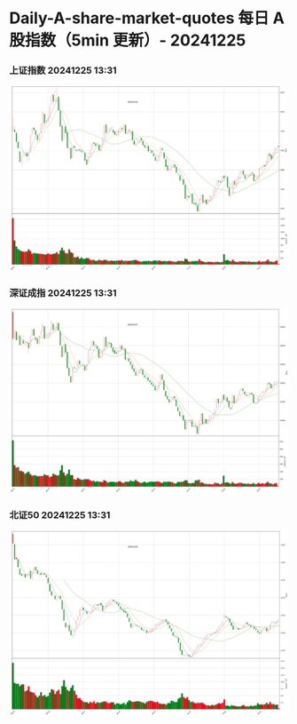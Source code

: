 
# Daily-A-share-market-quotes 每日 A 股指数（5min 更新）- 20241225

### 上证指数 20241225 13:31
![](./fig/2024/12/20241225-sh000001.png)

### 深证成指 20241225 13:31
![](./fig/2024/12/20241225-sz399001.png)

### 北证50 20241225 13:31
![](./fig/2024/12/20241225-bj899050.png)
